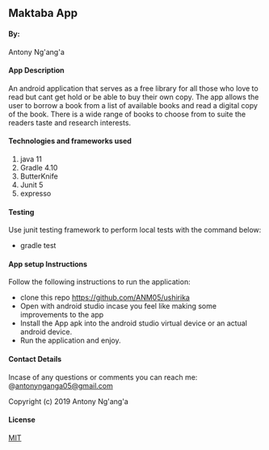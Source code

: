 ## Maktaba App

#### By:
Antony Ng'ang'a
#### App Description
An android application that serves as a free library for all those who love to read but cant get hold or be able to buy their own copy. The app allows the user to borrow a book
from a list of available books and read a digital copy of the book. There is a wide range of books to choose from to suite the readers taste and research interests.

#### Technologies and frameworks used
1. java 11
2. Gradle 4.10
3. ButterKnife
4. Junit 5
5. expresso

#### Testing
Use junit testing framework to perform local tests with the command below:
* gradle test

#### App setup Instructions
Follow the following instructions to run the application:
* clone this repo https://github.com/ANM05/ushirika
* Open with android studio incase you feel like making some improvements to the app
* Install the App apk into the android studio virtual device or an actual android device.
* Run the application and enjoy.

#### Contact Details
Incase of any questions or comments you can reach me: @antonynganga05@gmail.com

Copyright (c) 2019 Antony Ng'ang'a

#### License
[MIT](https://choosealicense.com/licenses/mit/)
